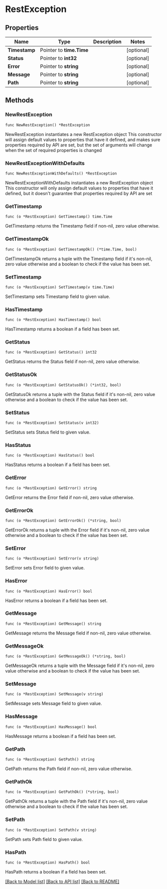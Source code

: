 # RestException

## Properties

Name | Type | Description | Notes
------------ | ------------- | ------------- | -------------
**Timestamp** | Pointer to **time.Time** |  | [optional] 
**Status** | Pointer to **int32** |  | [optional] 
**Error** | Pointer to **string** |  | [optional] 
**Message** | Pointer to **string** |  | [optional] 
**Path** | Pointer to **string** |  | [optional] 

## Methods

### NewRestException

`func NewRestException() *RestException`

NewRestException instantiates a new RestException object
This constructor will assign default values to properties that have it defined,
and makes sure properties required by API are set, but the set of arguments
will change when the set of required properties is changed

### NewRestExceptionWithDefaults

`func NewRestExceptionWithDefaults() *RestException`

NewRestExceptionWithDefaults instantiates a new RestException object
This constructor will only assign default values to properties that have it defined,
but it doesn't guarantee that properties required by API are set

### GetTimestamp

`func (o *RestException) GetTimestamp() time.Time`

GetTimestamp returns the Timestamp field if non-nil, zero value otherwise.

### GetTimestampOk

`func (o *RestException) GetTimestampOk() (*time.Time, bool)`

GetTimestampOk returns a tuple with the Timestamp field if it's non-nil, zero value otherwise
and a boolean to check if the value has been set.

### SetTimestamp

`func (o *RestException) SetTimestamp(v time.Time)`

SetTimestamp sets Timestamp field to given value.

### HasTimestamp

`func (o *RestException) HasTimestamp() bool`

HasTimestamp returns a boolean if a field has been set.

### GetStatus

`func (o *RestException) GetStatus() int32`

GetStatus returns the Status field if non-nil, zero value otherwise.

### GetStatusOk

`func (o *RestException) GetStatusOk() (*int32, bool)`

GetStatusOk returns a tuple with the Status field if it's non-nil, zero value otherwise
and a boolean to check if the value has been set.

### SetStatus

`func (o *RestException) SetStatus(v int32)`

SetStatus sets Status field to given value.

### HasStatus

`func (o *RestException) HasStatus() bool`

HasStatus returns a boolean if a field has been set.

### GetError

`func (o *RestException) GetError() string`

GetError returns the Error field if non-nil, zero value otherwise.

### GetErrorOk

`func (o *RestException) GetErrorOk() (*string, bool)`

GetErrorOk returns a tuple with the Error field if it's non-nil, zero value otherwise
and a boolean to check if the value has been set.

### SetError

`func (o *RestException) SetError(v string)`

SetError sets Error field to given value.

### HasError

`func (o *RestException) HasError() bool`

HasError returns a boolean if a field has been set.

### GetMessage

`func (o *RestException) GetMessage() string`

GetMessage returns the Message field if non-nil, zero value otherwise.

### GetMessageOk

`func (o *RestException) GetMessageOk() (*string, bool)`

GetMessageOk returns a tuple with the Message field if it's non-nil, zero value otherwise
and a boolean to check if the value has been set.

### SetMessage

`func (o *RestException) SetMessage(v string)`

SetMessage sets Message field to given value.

### HasMessage

`func (o *RestException) HasMessage() bool`

HasMessage returns a boolean if a field has been set.

### GetPath

`func (o *RestException) GetPath() string`

GetPath returns the Path field if non-nil, zero value otherwise.

### GetPathOk

`func (o *RestException) GetPathOk() (*string, bool)`

GetPathOk returns a tuple with the Path field if it's non-nil, zero value otherwise
and a boolean to check if the value has been set.

### SetPath

`func (o *RestException) SetPath(v string)`

SetPath sets Path field to given value.

### HasPath

`func (o *RestException) HasPath() bool`

HasPath returns a boolean if a field has been set.


[[Back to Model list]](../README.md#documentation-for-models) [[Back to API list]](../README.md#documentation-for-api-endpoints) [[Back to README]](../README.md)



